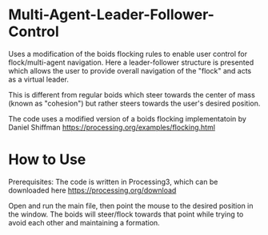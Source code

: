 # Multi-Agent-Leader-Follower-Control
Uses a modification of the boids flocking rules to enable user control for flock/multi-agent navigation. Here a leader-follower structure is presented which allows the user to provide overall navigation of the "flock" and acts as a virtual leader. 

This is different from regular boids which steer towards the center of mass (known as "cohesion") but rather steers towards the user's desired position.

The code uses a modified version of a boids flocking implementatoin by Daniel Shiffman https://processing.org/examples/flocking.html

# How to Use
Prerequisites: The code is written in Processing3, which can be downloaded here https://processing.org/download

Open and run the main file, then point the mouse to the desired position in the window. The boids will steer/flock towards that point while trying to avoid each other and maintaining a formation.

